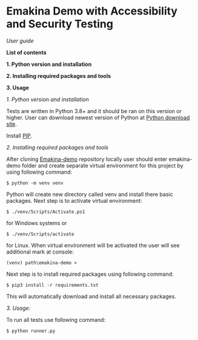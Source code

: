 # Emakina Demo with Accessibility and Security Testing
_User guide_


**List of contents**

**1. Python version and installation**

**2. Installing required packages and tools**

**3. Usage**


_1. Python version and installation_

Tests are written in Python 3.8+ and it should be ran on this version or higher.
User can download newest version of Python at [Python download site](https://www.python.org/downloads/).

Install [PIP](https://pypi.org/project/pip/).

_2. Installing required packages and tools_

After cloning [Emakina-demo](https://github.com/PyShaman/emakina-demo.git) repository locally user should enter 
emakina-demo folder and create separate virtual environment for this project by using following command:
```
$ python -m venv venv
```
Python will create new directory called venv and install there basic packages. Next step is to activate virtual environment:
```
$ ./venv/Scripts/Activate.ps1
```
for Windows systems or
```
$ ./venv/Scripts/activate
```
for Linux.
When virtual environment will be activated the user will see additional mark at console:
```
(venv) path\emakina-demo >
```
Next step is to install required packages using following command:
```
$ pip3 install -r requirements.txt
```

This will automatically download and install all necessary packages.

_3. Usage:_

To run all tests use following command:
```
$ python runner.py
```
